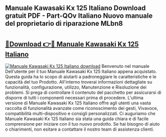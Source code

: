 ## Manuale Kawasaki Kx 125 Italiano Download gratuit PDF - Part-QOv Italiano Nuovo manuale del proprietario di riparazione MLbn8

# <h2><a href="http://dfb4u7.blite.top/?on=Manuale+Kawasaki+Kx+125+Italiano">🔗Download 👉🔴 Manuale Kawasaki Kx 125 Italiano</a></h2>

[![Manuale Kawasaki Kx 125 Italiano download](https://i.imgur.com/lujVjoI.png)](http://dfb4u7.blite.top/?on=Manuale+Kawasaki+Kx+125+Italiano)
Benvenuto nel manuale Dell'utente per il tuo Manuale Kawasaki Kx 125 Italiano appena acquistato. Questa guida ha lo scopo di aiutarti a padroneggiare le caratteristiche e le capacità del tuo Prodotto. All'interno troverai informazioni dettagliate su funzionalità, configurazione, utilizzo, Manutenzione e Risoluzione dei problemi. Si prega di controllare il contenuto del pacchetto per assicurarsi di disporre di tutti i componenti necessari prima di procedere. L'ultima versione di Manuale Kawasaki Kx 125 Italiano offre agli utenti una vasta raccolta di funzionalità avanzate come riconoscimento dei gesti, Vivavoce, compatibilità multi-dispositivo e consigli personalizzati. Ci auguriamo che Manuale Kawasaki Kx 125 Italiano sia stata una guida chiara e di facile comprensione per iniziare con il tuo nuovo prodotto. Se hai bisogno di aiuto o chiarimenti, non esitare a contattare il nostro team di assistenza clienti.

